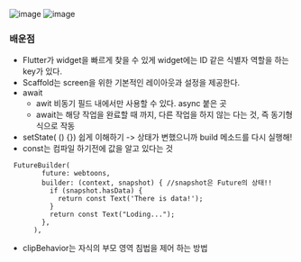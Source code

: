 
![image](https://github.com/user-attachments/assets/c15437ad-dd8d-4bef-b99b-13bfed06dc37)
![image](https://github.com/user-attachments/assets/7e085d40-4797-40d1-b563-fbbaa84bfaf1)






### 배운점 
- Flutter가 widget을 빠르게 찾을 수 있게 widget에는 ID 같은 식별자 역할을 하는 key가 있다. 
- Scaffold는 screen을 위한 기본적인 레이아웃과 설정을 제공한다.
- await
    - awit 비동기 필드 내에서만 사용할 수 있다. async 붙은 곳
    - await는 해당 작업을 완료할 때 까지, 다른 작업을 하지 않는 다는 것, 즉 동기형식으로 작동
- setState( () {}) 쉽게 이해하기 -> 상태가 변했으니까 build 메소드를 다시 실행해!
- const는 컴파일 하기전에 값을 알고 있다는 것 

```
 FutureBuilder(
        future: webtoons,
        builder: (context, snapshot) { //snapshot은 Future의 상태!!
          if (snapshot.hasData) {
            return const Text('There is data!');
          }
          return const Text("Loding...");
        },
      ),
```
- clipBehavior는 자식의 부모 영역 침법을 제어 하는 방법
